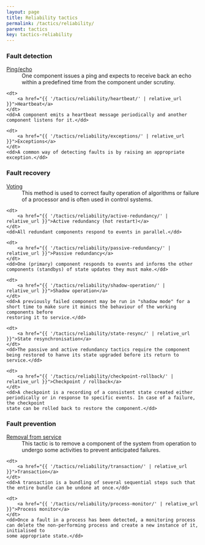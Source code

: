 ```yaml
---
layout: page
title: Reliability tactics
permalink: /tactics/reliability/
parent: tactics
key: tactics-reliability
---
```


### Fault detection

<dl>
    <dt>
        <a href="{{ '/tactics/reliability/ping-echo/' | relative_url }}">Ping/echo</a>
    </dt>
    <dd>One component issues a ping and expects to receive back an echo within a predefined time from the component under scrutiny.</dd>
    
    <dt>
        <a href="{{ '/tactics/reliability/heartbeat/' | relative_url }}">Heartbeat</a>
    </dt>
    <dd>A component emits a heartbeat message periodically and another component listens for it.</dd>
    
    <dt>
        <a href="{{ '/tactics/reliability/exceptions/' | relative_url }}">Exceptions</a>
    </dt>
    <dd>A common way of detecting faults is by raising an appropriate exception.</dd>
</dl>

### Fault recovery

<dl>
    <dt>
        <a href="{{ '/tactics/reliability/voting/' | relative_url }}">Voting</a>
    </dt>
    <dd>This method is used to correct faulty operation of algorithms or failure of a processor and is often used in control systems.</dd>
    
    <dt>
        <a href="{{ '/tactics/reliability/active-redundancy/' | relative_url }}">Active redundancy (hot restart)</a>
    </dt>
    <dd>All redundant components respond to events in parallel.</dd>
    
    <dt>
        <a href="{{ '/tactics/reliability/passive-redundancy/' | relative_url }}">Passive redundancy</a>
    </dt>
    <dd>One (primary) component responds to events and informs the other components (standbys) of state updates they must make.</dd>
    
    <dt>
        <a href="{{ '/tactics/reliability/shadow-operation/' | relative_url }}">Shadow operation</a>
    </dt>
    <dd>A previously failed component may be run in "shadow mode" for a short time to make sure it mimics the behaviour of the working components before
    restoring it to service.</dd>
    
    <dt>
        <a href="{{ '/tactics/reliability/state-resync/' | relative_url }}">State resynchronisation</a>
    </dt>
    <dd>The passive and active redundancy tactics require the component being restored to hanve its state upgraded before its return to service.</dd>
    
    <dt>
        <a href="{{ '/tactics/reliability/checkpoint-rollback/' | relative_url }}">Checkpoint / rollback</a>
    </dt>
    <dd>A checkpoint is a recording of a consistent state created either periodically or in response to specific events. In case of a failure, the checkpoint
    state can be rolled back to restore the component.</dd> 
</dl>

### Fault prevention

<dl>
    <dt>
        <a href="{{ '/tactics/reliability/removal-from-service/' | relative_url }}">Removal from service</a>
    </dt>
    <dd>This tactic is to remove a component of the system from operation to undergo some activities to prevent anticipated failures.</dd>
    
    <dt>
        <a href="{{ '/tactics/reliability/transaction/' | relative_url }}">Transaction</a>
    </dt>
    <dd>A transaction is a bundling of several sequential steps such that the entire bundle can be undone at once.</dd>
    
    <dt>
        <a href="{{ '/tactics/reliability/process-monitor/' | relative_url }}">Process monitor</a>
    </dt>
    <dd>Once a fault in a process has been detected, a monitoring process can delete the non-performing process and create a new instance of it, initialised to
    some appropriate state.</dd>
</dl>
